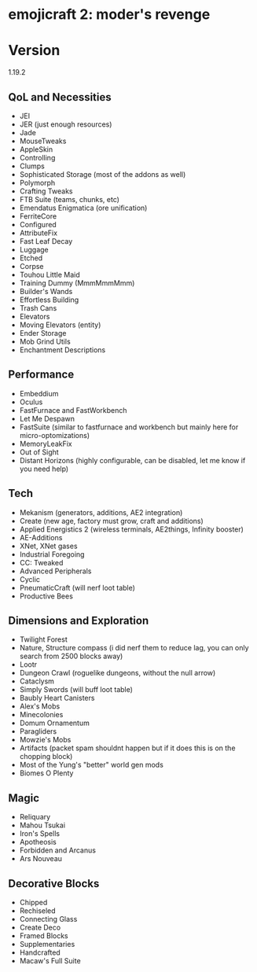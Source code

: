 # emojicraft 2: moder's revenge

# Version
1.19.2

## QoL and Necessities 
* JEI
* JER (just enough resources)
* Jade
* MouseTweaks
* AppleSkin
* Controlling
* Clumps
* Sophisticated Storage (most of the addons as well)
* Polymorph
* Crafting Tweaks
* FTB Suite (teams, chunks, etc)
* Emendatus Enigmatica (ore unification)
* FerriteCore
* Configured
* AttributeFix
* Fast Leaf Decay
* Luggage
* Etched
* Corpse
* Touhou Little Maid
* Training Dummy (MmmMmmMmm)
* Builder's Wands
* Effortless Building
* Trash Cans
* Elevators
* Moving Elevators (entity)
* Ender Storage
* Mob Grind Utils
* Enchantment Descriptions

## Performance 
* Embeddium
* Oculus
* FastFurnace and FastWorkbench
* Let Me Despawn
* FastSuite (similar to fastfurnace and workbench but mainly here for micro-optomizations)
* MemoryLeakFix
* Out of Sight
* Distant Horizons (highly configurable, can be disabled, let me know if you need help)

## Tech
* Mekanism (generators, additions, AE2 integration)
* Create (new age, factory must grow, craft and additions)
* Applied Energistics 2 (wireless terminals, AE2things, Infinity booster)
* AE-Additions
* XNet, XNet gases
* Industrial Foregoing
* CC: Tweaked
* Advanced Peripherals
* Cyclic
* PneumaticCraft (will nerf loot table)
* Productive Bees

## Dimensions and Exploration
* Twilight Forest
* Nature, Structure compass (i did nerf them to reduce lag, you can only search from 2500 blocks away)
* Lootr
* Dungeon Crawl (roguelike dungeons, without the null arrow)
* Cataclysm
* Simply Swords (will buff loot table)
* Baubly Heart Canisters
* Alex's Mobs
* Minecolonies
* Domum Ornamentum
* Paragliders
* Mowzie's Mobs
* Artifacts (packet spam shouldnt happen but if it does this is on the chopping block)
* Most of the Yung's "better" world gen mods
* Biomes O Plenty

## Magic 
* Reliquary
* Mahou Tsukai
* Iron's Spells
* Apotheosis
* Forbidden and Arcanus
* Ars Nouveau

## Decorative Blocks
* Chipped
* Rechiseled
* Connecting Glass
* Create Deco
* Framed Blocks
* Supplementaries
* Handcrafted
* Macaw's Full Suite
